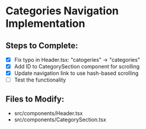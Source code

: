 # Categories Navigation Implementation

## Steps to Complete:
- [x] Fix typo in Header.tsx: "catogeries" → "categories"
- [x] Add ID to CategorySection component for scrolling
- [x] Update navigation link to use hash-based scrolling
- [ ] Test the functionality

## Files to Modify:
- src/components/Header.tsx
- src/components/CategorySection.tsx
